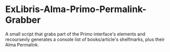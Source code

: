 # ExLibris-Alma-Primo-Permalink-Grabber

A small script that grabs part of the Primo interface's elements and recoursevly generates a console list of books/article's shelfmarks, plus their Alma Permalink.
